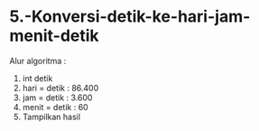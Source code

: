 # 5.-Konversi-detik-ke-hari-jam-menit-detik

Alur algoritma :
1. int detik 
2. hari = detik : 86.400
3. jam = detik : 3.600
4. menit = detik : 60
5. Tampilkan hasil
